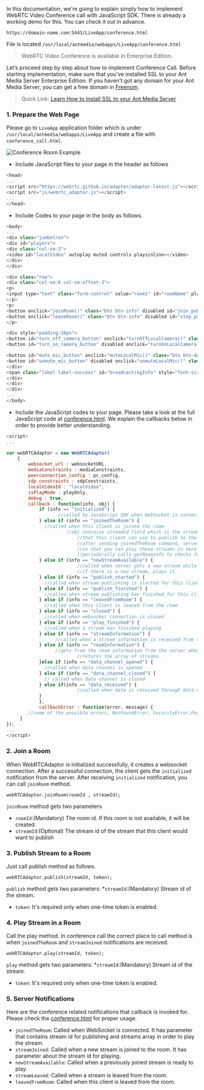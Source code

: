 <!-- > Add below subtitles
> 1. How to join room
> 2. How to publish room
> 3. How to play streams in the room
>   * Server notifications about new stream joined/leaved
-->

In this documentation, we're going to explain simply how to implement WebRTC Video Conference call with JavaScript SDK. There is already a working demo for this. You can check it out in advance.
````
https://domain-name.com:5443/LiveApp/conference.html
````
File is located `/usr/local/antmedia/webapps/LiveApp/conference.html`

> WebRTC Video Conference is available in Enterprise Edition. 
 
Let’s proceed step by step about how to implement Conference Call. Before starting implementation, make sure that you've installed SSL to your Ant Media Server Enterprise Edition. If you haven’t got any domain for your Ant Media Server, you can get a free domain in [Freenom](https://www.freenom.com/).

> Quick Link: [Learn How to Install SSL to your Ant Media Server](SSL-Setup) 

### 1. Prepare the Web Page
Please go to `LiveApp` application folder which is under `/usr/local/antmedia/webapps/LiveApp` and create 
a file with `conference_call.html`.

<img src="https://antmedia.io/wp-content/uploads/2019/12/ant-media-server-conference.jpg" alt="Conference Room Example" align="center" />

* Include JavaScript files to your page in the header as follows

```javascript
<head>
...
<script src="https://webrtc.github.io/adapter/adapter-latest.js"></script>
<script src="js/webrtc_adaptor.js"></script>
...
</head>
```

* Include Codes to your page in the body as follows.

```javascript
<body>
...
<div class="jumbotron">
<div id="players">
<div class="col-sm-3">
<video id="localVideo" autoplay muted controls playsinline></video>
</div>
</div>

<div class="row">
<div class="col-sm-6 col-sm-offset-3">
<p>
<input type="text" class="form-control" value="room1" id="roomName" placeholder="Type room name">
</p>
<p>
<button onclick="joinRoom()" class="btn btn-info" disabled id="join_publish_button">Join Room</button>
<button onclick="leaveRoom()" class="btn btn-info" disabled id="stop_publish_button">Leave Room</button>
</p>

<div style="padding:10px">
<button id="turn_off_camera_button" onclick="turnOffLocalCamera()" class="btn btn-default"  >Turn off Camera</button>
<button id="turn_on_camera_button" disabled onclick="turnOnLocalCamera()" class="btn btn-default"  >Turn on Camera</button>

<button id="mute_mic_button" onclick="muteLocalMic()" class="btn btn-default"  >Mute Local Mic</button>
<button id="unmute_mic_button" disabled onclick="unmuteLocalMic()" class="btn btn-default"  >Unmute Local Mic</button>
</div>
<span class="label label-success" id="broadcastingInfo" style="font-size: 14px; display: none" style="display: none">Publishing</span>
</div>
</div>
</div>
...
</body>
```

* Include the JavaScript codes to your page. Please take a look at the full JavaScript code at [conference.html](https://github.com/ant-media/StreamApp/blob/master/src/main/webapp/conference.html). We explain the callbacks below in order to provide better understanding.

```javascript
<script>
...

var webRTCAdaptor = new WebRTCAdaptor(
	{
		websocket_url : websocketURL,
		mediaConstraints : mediaConstraints,
		peerconnection_config : pc_config,
		sdp_constraints : sdpConstraints,
		localVideoId : "localVideo",
		isPlayMode : playOnly,
		debug : true,
		callback : function(info, obj) {
			if (info == "initialized") {
		           //called by JavaScript SDK when WebSocket is connected. 
			} else if (info == "joinedTheRoom") {
			  //called when this client is joined the room
	                  //obj contains streamId field which is the stream id
                          //that this client can use to publish to the room.
                          //after sending joinedTheRoom command, server replies back the streams in the room.
                          //so that you can play these streams in here
                          //periodically calls getRoominfo to checks for any new stream joined to the room
			} else if (info == "newStreamAvailable") {
                          //called when server gets a new stream while checking periodically for new streams.
                          //if there is a new stream, plays it.
			} else if (info == "publish_started") {
			  //called when stream publishing is started for this client		
			} else if (info == "publish_finished") {
			  //called when stream publishing has finished for this client
			} else if (info == "leavedFromRoom") {
			  //called when this client is leaved from the room  	
			} else if (info == "closed") {
			  //called when websocket connection is closed	
			} else if (info == "play_finished") {
			  //called when a stream has finished playing	
			} else if (info == "streamInformation") {
		          //called when a stream information is received from the server		
			} else if (info == "roomInformation") {
		          //gets from the room information from the server when getRoomInfo is called.
                          //returns the array of streams.
			}else if (info == "data_channel_opened") {
			  //called when data channel is opened
			} else if (info == "data_channel_closed") {
			  // called when data channel is closed
			} else if(info == "data_received") {
                          //called when data is received through data channel
			}
			},
			callbackError : function(error, message) {
		//some of the possible errors, NotFoundError, SecurityError,PermissionDeniedError
	 }
});
...
</script>
```
### 2. Join a Room

When WebRTCAdaptor is initialized successfully, it creates a websocket connection. After a successful connection, the client gets the `initialized` notification from the server. After receiving `initialized`
notification, you can call `joinRoom` method.
````
webRTCAdaptor.joinRoom(roomId , streamId);
````
`joinRoom` method gets two parameters
* `roomId`:(Mandatory) The room id. If this room is not available, it will be created. 
* `streamId`:(Optional) The stream id of the stream that this client would want to publish  

### 3. Publish Stream to a Room

Just call publish method as follows. 
````
webRTCAdaptor.publish(streamId, token);
````
`publish` method gets two parameters:
*`streamId`:(Mandatory) Stream id of the stream.
* `token`: It's required only when one-time token is enabled. 


### 4. Play Stream in a Room

Call the play method. In conference call the correct place to call method is when `joinedTheRoom` and `streamJoined` notifications are received. 
```
webRTCAdaptor.play(streamId, token);
```
`play` method gets two parameters:
*`streamId`:(Mandatory) Stream id of the stream.
* `token`: It's required only when one-time token is enabled. 


### 5. Server Notifications 
Here are the conference related notifications that callback is invoked for. Please check the [conference.html](https://github.com/ant-media/StreamApp/blob/master/src/main/webapp/conference.html) for proper usage. 
* `joinedTheRoom`: Called when WebSocket is connected. It has parameter that contains stream id for publishing and streams array in order to play the stream.   
* `streamJoined`:  Called when a new stream is joined to the room. It has parameter about the stream id for playing. 
* `newStreamAvailable`: Called when a previously joined stream is ready to play. 
* `streamLeaved`: Called when a stream is leaved from the room. 
* `leavedFromRoom`: Called when this client is leaved from the room. 
